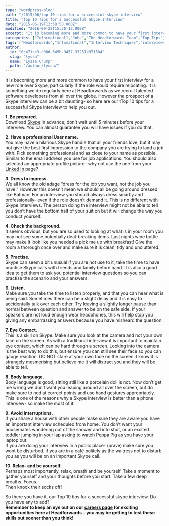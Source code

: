 ```yaml
---
type: "wordpress-blog"
path: "/2015/06/top-10-tips-for-a-successful-skype-interview"
title: "Top 10 Tips for a Successful Skype Interview"
date: "2015-06-19T12:58:58.000Z"
modified: "2016-09-22T15:30:12.000Z"
excerpt: "It is becoming more and more common to have your first interview for a new role over Skype, particularly if the role would require relocating. It is something we do regularly here at Headforwards as we recruit talented software developers from all over the globe. However the prospect of a Skype interview can be a bit daunting- …"
categories: ["Informational","Jobs","The Headforwards Team","Top Tips"]
tags: ["Headforwards","Infomational","Interview Techniques","interviews","Relocating","Skype","skype interviews","software interview tips","software interviews","software jobs","software jobs cornwall","software jobs uk","Top Tips"]
author:
  id: "0c471ce3-c08d-545b-9457-33251e971504"
  slug: "lyssa"
  name: "Lyssa Crump"
  path: "/author/lyssa/"
---
```

It is becoming more and more common to have your first interview for a new role over Skype, particularly if the role would require relocating. It is something we do regularly here at Headforwards as we recruit talented software developers from all over the globe. However the prospect of a Skype interview can be a bit daunting- so here are our tTop 10 tips for a successful Skype interview to help you out.

**1\. Be prepared.**  
Download [Skype](http://www.skype.com/en/) in advance; don’t wait until 5 minutes before your interview. You can almost guarantee you will have issues if you do that.

**2\. Have a professional User name.**  
You may have a hilarious Skype handle that all your friends love, but it may not give the best first impression to the company you are trying to land a job with. Pick something professional and as close to your name as possible. Similar to the email address you use for job applications. You should also selected an appropriate profile picture- why not use the one from your [Linked In](https://www.linkedin.com) page?

**3\. Dress to impress.**  
We all know the old adage “dress for the job you want, not the job you have.” However this doesn’t mean we should all be going around dressed like Batman! For an interview you should always dress smartly and professionally- even if the role doesn’t demand it. This is no different with Skype interviews. The person doing the interview might not be able to tell you don’t have the bottom half of your suit on but it will change the way you conduct yourself.

**4\. Check the background.**  
It seems obvious, but you are so used to looking at what is in your room you may not see some potentially deal-breaking items. Last nights wine bottle may make it look like you needed a pick me up with breakfast! Give the room a thorough once over and make sure it is clean, tidy and uncluttered.

**5\. Practise.**  
Skype can seem a bit unusual if you are not use to it, take the time to have practise Skype calls with friends and family before hand. It is also a good idea to get them to ask you potential interview questions so you can practise the scenario and your answers.

**6\. Listen.**  
Make sure you take the time to listen properly, and that you can hear what is being said. Sometimes there can be a slight delay and it is easy to accidentally talk over each other. Try leaving a slightly longer pause than normal between question and answer to be on the safe side. If your speakers are not loud enough wear headphones, this will help stop you giving any embarrassing answers because you have misheard the question.

**7\. Eye Contact.**  
This is a skill on Skype. Make sure you look at the camera and not your own face on the screen. As with a traditional interview it is important to maintain eye contact, which can be hard through a screen. Looking into the camera is the best way to do this, but ensure you can still see their face so you can gauge reaction. DO NOT stare at your own face on the screen. I know it is strangely mesmerising but believe me it will distract you and they will be able to tell.

**8\. Body language.**  
Body language is good, sitting still like a porcelain doll is not. Now don’t get me wrong we don’t want you leaping around all over the screen, but do make sure to nod at correct points and use hand gestures appropriately. This is one of the reasons why a Skype interview is better than a phone interview- so make the most of it.

**9\. Avoid interruptions.**  
If you share a house with other people make sure they are aware you have an important interview scheduled from home. You don’t want your housemates wandering out of the shower and into shot, or an excited toddler jumping in your lap asking to watch Peppa Pig as you have your laptop out.  
If you are doing your interview in a public place- (brave) make sure you wont be disturbed. If you are in a café politely as the waitress not to disturb you as you will be on an important Skype call.

**10\. Relax- and be yourself.**  
Perhaps most importantly, relax, breath and be yourself. Take a moment to gather yourself and your thoughts before you start. Take a few deep breaths. Focus.  
Then knock their socks off!

So there you have it, our Top 10 tips for a successful skype interview. Do you have any to add?  
**Remember to keep an eye out on our [careers page](http://www.headforwards.com/careers/) for exciting opportunities here at Headforwards – you may be getting to test these skills out sooner than you think!**
